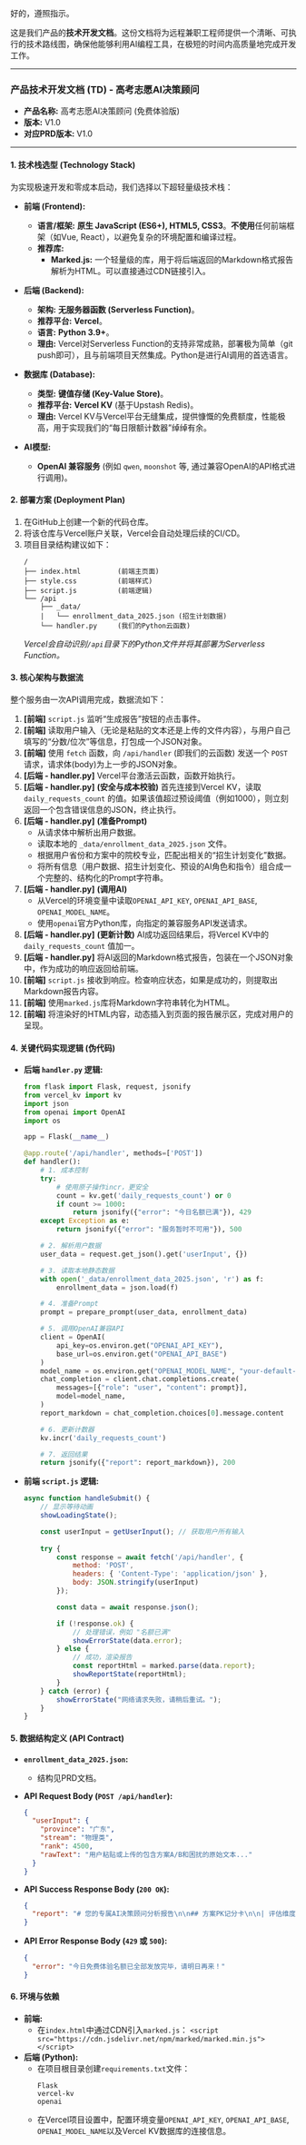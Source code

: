 好的，遵照指示。

这是我们产品的**技术开发文档**。这份文档将为远程兼职工程师提供一个清晰、可执行的技术路线图，确保他能够利用AI编程工具，在极短的时间内高质量地完成开发工作。

-----

### **产品技术开发文档 (TD) - 高考志愿AI决策顾问**

  * **产品名称:** 高考志愿AI决策顾问 (免费体验版)
  * **版本:** V1.0
  * **对应PRD版本:** V1.0

-----

#### **1. 技术栈选型 (Technology Stack)**

为实现极速开发和零成本启动，我们选择以下超轻量级技术栈：

  * **前端 (Frontend):**

      * **语言/框架:** **原生 JavaScript (ES6+), HTML5, CSS3**。**不使用**任何前端框架（如Vue, React），以避免复杂的环境配置和编译过程。
      * **推荐库:**
          * **Marked.js:** 一个轻量级的库，用于将后端返回的Markdown格式报告解析为HTML。可以直接通过CDN链接引入。

  * **后端 (Backend):**

      * **架构:** **无服务器函数 (Serverless Function)**。
      * **推荐平台:** **Vercel**。
      * **语言:** **Python 3.9+**。
      * **理由:** Vercel对Serverless Function的支持非常成熟，部署极为简单（git push即可），且与前端项目天然集成。Python是进行AI调用的首选语言。

  * **数据库 (Database):**

      * **类型:** **键值存储 (Key-Value Store)**。
      * **推荐平台:** **Vercel KV** (基于Upstash Redis)。
      * **理由:** Vercel KV与Vercel平台无缝集成，提供慷慨的免费额度，性能极高，用于实现我们的“每日限额计数器”绰绰有余。

  * **AI模型:**
 
      * **OpenAI 兼容服务** (例如 `qwen`, `moonshot` 等, 通过兼容OpenAI的API格式进行调用)。

#### **2. 部署方案 (Deployment Plan)**

1.  在GitHub上创建一个新的代码仓库。
2.  将该仓库与Vercel账户关联，Vercel会自动处理后续的CI/CD。
3.  项目目录结构建议如下：
    ```
    /
    ├── index.html         (前端主页面)
    ├── style.css          (前端样式)
    ├── script.js          (前端逻辑)
    └── /api
        ├── _data/
        |   └── enrollment_data_2025.json (招生计划数据)
        └── handler.py     (我们的Python云函数)
    ```
    *Vercel会自动识别`/api`目录下的Python文件并将其部署为Serverless Function。*

#### **3. 核心架构与数据流**

整个服务由一次API调用完成，数据流如下：

1.  **[前端]** `script.js` 监听“生成报告”按钮的点击事件。
2.  **[前端]** 读取用户输入（无论是粘贴的文本还是上传的文件内容），与用户自己填写的“分数/位次”等信息，打包成一个JSON对象。
3.  **[前端]** 使用 `fetch` 函数，向 `/api/handler` (即我们的云函数) 发送一个 `POST` 请求，请求体(body)为上一步的JSON对象。
4.  **[后端 - handler.py]** Vercel平台激活云函数，函数开始执行。
5.  **[后端 - handler.py]** **(安全与成本校验)** 首先连接到Vercel KV，读取 `daily_requests_count` 的值。如果该值超过预设阈值（例如1000），则立刻返回一个包含错误信息的JSON，终止执行。
6.  **[后端 - handler.py]** **(准备Prompt)**
      * 从请求体中解析出用户数据。
      * 读取本地的 `_data/enrollment_data_2025.json` 文件。
      * 根据用户省份和方案中的院校专业，匹配出相关的“招生计划变化”数据。
      * 将所有信息（用户数据、招生计划变化、预设的AI角色和指令）组合成一个完整的、结构化的Prompt字符串。
7.  **[后端 - handler.py]** **(调用AI)**
      * 从Vercel的环境变量中读取`OPENAI_API_KEY`, `OPENAI_API_BASE`, `OPENAI_MODEL_NAME`。
      * 使用`openai`官方Python库，向指定的兼容服务API发送请求。
8.  **[后端 - handler.py]** **(更新计数)** AI成功返回结果后，将Vercel KV中的 `daily_requests_count` 值加一。
9.  **[后端 - handler.py]** 将AI返回的Markdown格式报告，包装在一个JSON对象中，作为成功的响应返回给前端。
10. **[前端]** `script.js` 接收到响应。检查响应状态，如果是成功的，则提取出Markdown报告内容。
11. **[前端]** 使用`marked.js`库将Markdown字符串转化为HTML。
12. **[前端]** 将渲染好的HTML内容，动态插入到页面的报告展示区，完成对用户的呈现。

#### **4. 关键代码实现逻辑 (伪代码)**

  * **后端 `handler.py` 逻辑:**
    ```python
    from flask import Flask, request, jsonify
    from vercel_kv import kv
    import json
    from openai import OpenAI
    import os

    app = Flask(__name__)

    @app.route('/api/handler', methods=['POST'])
    def handler():
        # 1. 成本控制
        try:
            # 使用原子操作incr，更安全
            count = kv.get('daily_requests_count') or 0
            if count >= 1000:
                return jsonify({"error": "今日名额已满"}), 429
        except Exception as e:
            return jsonify({"error": "服务暂时不可用"}), 500

        # 2. 解析用户数据
        user_data = request.get_json().get('userInput', {})

        # 3. 读取本地静态数据
        with open('_data/enrollment_data_2025.json', 'r') as f:
            enrollment_data = json.load(f)

        # 4. 准备Prompt
        prompt = prepare_prompt(user_data, enrollment_data)

        # 5. 调用OpenAI兼容API
        client = OpenAI(
            api_key=os.environ.get("OPENAI_API_KEY"),
            base_url=os.environ.get("OPENAI_API_BASE")
        )
        model_name = os.environ.get("OPENAI_MODEL_NAME", "your-default-model")
        chat_completion = client.chat.completions.create(
            messages=[{"role": "user", "content": prompt}],
            model=model_name,
        )
        report_markdown = chat_completion.choices[0].message.content

        # 6. 更新计数器
        kv.incr('daily_requests_count')

        # 7. 返回结果
        return jsonify({"report": report_markdown}), 200
    ```
  * **前端 `script.js` 逻辑:**
    ```javascript
    async function handleSubmit() {
        // 显示等待动画
        showLoadingState();

        const userInput = getUserInput(); // 获取用户所有输入
        
        try {
            const response = await fetch('/api/handler', {
                method: 'POST',
                headers: { 'Content-Type': 'application/json' },
                body: JSON.stringify(userInput)
            });

            const data = await response.json();

            if (!response.ok) {
                // 处理错误，例如 "名额已满"
                showErrorState(data.error);
            } else {
                // 成功，渲染报告
                const reportHtml = marked.parse(data.report);
                showReportState(reportHtml);
            }
        } catch (error) {
            showErrorState("网络请求失败，请稍后重试。");
        }
    }
    ```

#### **5. 数据结构定义 (API Contract)**

  * **`enrollment_data_2025.json`:**

      * 结构见PRD文档。

  * **API Request Body (`POST /api/handler`):**

    ```json
    {
      "userInput": {
        "province": "广东",
        "stream": "物理类",
        "rank": 4500,
        "rawText": "用户粘贴或上传的包含方案A/B和困扰的原始文本..."
      }
    }
    ```

  * **API Success Response Body (`200 OK`):**

    ```json
    {
      "report": "# 您的专属AI决策顾问分析报告\n\n## 方案PK记分卡\n\n| 评估维度 | 方案A | 方案B |\n|---|---|---|\n..."
    }
    ```

  * **API Error Response Body (`429` 或 `500`):**

    ```json
    {
      "error": "今日免费体验名额已全部发放完毕，请明日再来！"
    }
    ```

#### **6. 环境与依赖**

  * **前端:**
      * 在`index.html`中通过CDN引入`marked.js`：
        `<script src="https://cdn.jsdelivr.net/npm/marked/marked.min.js"></script>`
  * **后端 (Python):**
      * 在项目根目录创建`requirements.txt`文件：
        ```
        Flask
        vercel-kv
        openai
        ```
      * 在Vercel项目设置中，配置环境变量`OPENAI_API_KEY`, `OPENAI_API_BASE`, `OPENAI_MODEL_NAME`以及Vercel KV数据库的连接信息。